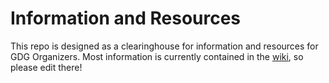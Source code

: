 # Information and Resources

This repo is designed as a clearinghouse for information and resources for GDG Organizers. Most information is currently contained in the [wiki](https://github.com/GDGNorthAmerica/info-and-resources/wiki), so please edit there!

